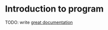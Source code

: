 # Introduction to program

TODO: write [great documentation](http://jacobian.org/writing/what-to-write/)
